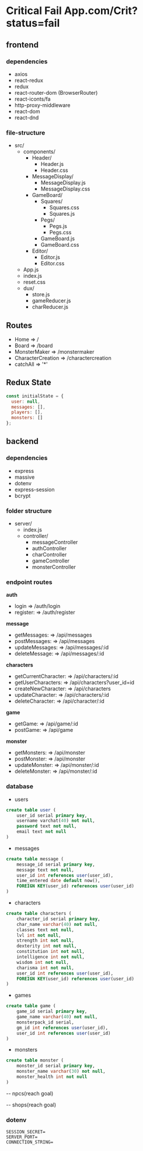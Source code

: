 # Critical Fail App.com/Crit?status=fail

## frontend

### dependencies

- axios
- react-redux
- redux
- react-router-dom (BrowserRouter)
- react-iconts/fa
- http-proxy-middleware
- react-dom
- react-dnd

### file-structure

- src/
  - components/
    - Header/
      - Header.js
      - Header.css
    - MessageDisplay/
      - MessageDisplay.js
      - MessageDisplay.css
    - GameBoard/
      - Squares/
        - Squares.css
        - Squares.js
      - Pegs/
        - Pegs.js
        - Pegs.css
      - GameBoard.js
      - GameBoard.css
    - Editor/
      - Editor.js
      - Editor.css
  - App.js
  - index.js
  - reset.css
  - dux/
    - store.js
    - gameReducer.js
    - charReducer.js

## Routes

- Home => /
- Board => /board
- MonsterMaker => /monstermaker
- CharacterCreation => /charactercreation
- catchAll => '\*'

## Redux State

```js
const initialState = {
  user: null,
  messages: [],
  players: [],
  monsters: []
};
```

## backend

### dependencies

- express
- massive
- dotenv
- express-session
- bcrypt

### folder structure

- server/
  - index.js
  - controller/
    - messageController
    - authController
    - charController
    - gameController
    - monsterController

### endpoint routes

**auth**

- login => /auth/login
- register: => /auth/register

**message**

- getMessages: => /api/messages
- postMessages: => /api/messages
- updateMessages: => /api/messages/:id
- deleteMessage: => /api/messages/:id

**characters**

- getCurrentCharacter: => /api/characters/:id
- getUserCharacters: => /api/characters?user_id=id
- createNewCharacter: => /api/characters
- updateCharacter: => /api/characters/:id
- deleteCharacter: => /api/character/:id

**game**

- getGame: => /api/game/:id
- postGame: => /api/game

**monster**

- getMonsters: => /api/monster
- postMonster: => /api/monster
- updateMonster: => /api/monster/:id
- deleteMonster: => /api/monster/:id

### database

- users

```sql
create table user (
    user_id serial primary key,
    username varchat(40) not null,
    password text not null,
    email text not null
)
```

- messages

```sql
create table message (
    message_id serial primary key,
    message text not null,
    user_id int references user(user_id),
    time_entered date default now(),
    FOREIGN KEY(user_id) references user(user_id)
)
```

- characters

```sql
create table characters (
    character_id serial primary key,
    char_name varchar(40) not null,
    classes text not null,
    lvl int not null,
    strength int not null,
    dexterity int not null,
    constitution int not null,
    intelligence int not null,
    wisdom int not null,
    charisma int not null,
    user_id int references user(user_id),
    FOREIGN KEY(user_id) references user(user_id)
)
```

- games

```sql
create table game (
    game_id serial primary key,
    game_name varchar(40) not null,
    monsterpack_id serial,
    gm_id int references user(user_id),
    user_id int references user(user_id)
)
```

- monsters

```sql
create table monster (
    monster_id serial primary key,
    monster_name varchar(30) not null,
    monster_health int not null
)
```

-- npcs(reach goal)

-- shops(reach goal)

### dotenv

```text
SESSION_SECRET=
SERVER_PORT=
CONNECTION_STRING=
```

